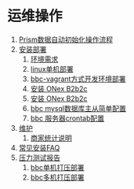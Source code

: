 运维操作
================================================

1. [Prism数据自动初始化操作流程](init_prism.md)
1. [安装部署](100.deploy/README.md)
    1. [环境需求 ](100.deploy/100.server-requirements.md)
    1. [linux单机部署](100.deploy/200.linux-install.md)
    1. [bbc-vagrant方式开发环境部署](100.deploy/400.vagrant-install.md)
    1. [安装 ONex B2b2c](100.deploy/500.setup.md)
    1. [安装 ONex B2b2c](100.deploy/600.active.md)
    1. [bbc mysql数据库主从简单配置](100.deploy/700.mysql-master-slave.md)
    1. [bbc 服务器crontab配置](100.deploy/800.crontab-conf.md)
1. [维护](200.maintance/README.md)
    1. [商家统计说明](200.maintance/100.sysstat.md)
1. [常见安装FAQ](300.faq.md)
1. [压力测试报告](300.stress-test-report/README.md)
    1. [bbc单机打压部署](300.stress-test-report/100.single.md)
    1. [bbc多机打压部署](300.stress-test-report/200.cluster.md)
